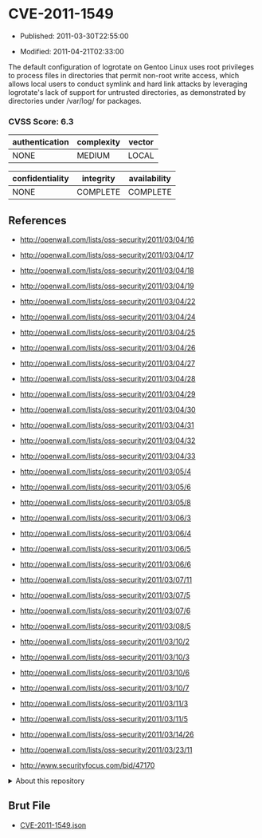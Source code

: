 # CVE-2011-1549

- Published: 2011-03-30T22:55:00

- Modified: 2011-04-21T02:33:00

The default configuration of logrotate on Gentoo Linux uses root privileges to process files in directories that permit non-root write access, which allows local users to conduct symlink and hard link attacks by leveraging logrotate's lack of support for untrusted directories, as demonstrated by directories under /var/log/ for packages.

### CVSS Score: **6.3**

| authentication | complexity | vector |
| --- | --- | --- |
| NONE | MEDIUM | LOCAL |

| confidentiality | integrity | availability |
| --- | --- | --- |
| NONE | COMPLETE | COMPLETE |

## References

* http://openwall.com/lists/oss-security/2011/03/04/16

* http://openwall.com/lists/oss-security/2011/03/04/17

* http://openwall.com/lists/oss-security/2011/03/04/18

* http://openwall.com/lists/oss-security/2011/03/04/19

* http://openwall.com/lists/oss-security/2011/03/04/22

* http://openwall.com/lists/oss-security/2011/03/04/24

* http://openwall.com/lists/oss-security/2011/03/04/25

* http://openwall.com/lists/oss-security/2011/03/04/26

* http://openwall.com/lists/oss-security/2011/03/04/27

* http://openwall.com/lists/oss-security/2011/03/04/28

* http://openwall.com/lists/oss-security/2011/03/04/29

* http://openwall.com/lists/oss-security/2011/03/04/30

* http://openwall.com/lists/oss-security/2011/03/04/31

* http://openwall.com/lists/oss-security/2011/03/04/32

* http://openwall.com/lists/oss-security/2011/03/04/33

* http://openwall.com/lists/oss-security/2011/03/05/4

* http://openwall.com/lists/oss-security/2011/03/05/6

* http://openwall.com/lists/oss-security/2011/03/05/8

* http://openwall.com/lists/oss-security/2011/03/06/3

* http://openwall.com/lists/oss-security/2011/03/06/4

* http://openwall.com/lists/oss-security/2011/03/06/5

* http://openwall.com/lists/oss-security/2011/03/06/6

* http://openwall.com/lists/oss-security/2011/03/07/11

* http://openwall.com/lists/oss-security/2011/03/07/5

* http://openwall.com/lists/oss-security/2011/03/07/6

* http://openwall.com/lists/oss-security/2011/03/08/5

* http://openwall.com/lists/oss-security/2011/03/10/2

* http://openwall.com/lists/oss-security/2011/03/10/3

* http://openwall.com/lists/oss-security/2011/03/10/6

* http://openwall.com/lists/oss-security/2011/03/10/7

* http://openwall.com/lists/oss-security/2011/03/11/3

* http://openwall.com/lists/oss-security/2011/03/11/5

* http://openwall.com/lists/oss-security/2011/03/14/26

* http://openwall.com/lists/oss-security/2011/03/23/11

* http://www.securityfocus.com/bid/47170

<details>
<summary>About this repository</summary> 

  This repository is part of the project [Live Hack CVE](https://github.com/Live-Hack-CVE). Main website can be found [www.live-hack.org](https://www.live-hack.org) 
  
  Made by [Sn0wAlice](https://github.com/Sn0wAlice) for the people that care about security and need to have a feed of the latest CVEs. Hope you enjoy it, don't forget to star the repo and follow me on [Twitter](https://twitter.com/Sn0wAlice) and [Github](https://github.com/Sn0wAlice). And that is my [personnal website](https://www.alice-snow.me/)

  - [Home Page](https://github.com/Live-Hack-CVE)
  - [Framework](https://github.com/Live-Hack-CVE/cve-framework)
  - [CVE database](https://github.com/Live-Hack-CVE/full_database)
  - [Changelog](https://github.com/Live-Hack-CVE/Changelog)
</details>

## Brut File

* [CVE-2011-1549.json](https://raw.githubusercontent.com/Live-Hack-CVE/full_database/main/cves/2011/CVE-2011-1549.json)

